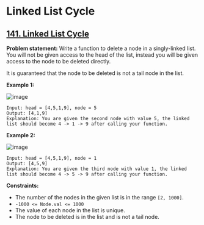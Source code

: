 # Linked List Cycle

## [141. Linked List Cycle](https://leetcode.com/problems/linked-list-cycle/)

**Problem statement:**
Write a function to delete a node in a singly-linked list. You will not be given access to the head of the list, instead you will be given access to the node to be deleted directly.

It is guaranteed that the node to be deleted is not a tail node in the list.

**Example 1:**

![image](https://user-images.githubusercontent.com/20440403/177378363-f3ada7af-3022-4e4b-864d-4e3c9e0e5fd9.png)

```
Input: head = [4,5,1,9], node = 5
Output: [4,1,9]
Explanation: You are given the second node with value 5, the linked list should become 4 -> 1 -> 9 after calling your function.
```

**Example 2:**

![image](https://user-images.githubusercontent.com/20440403/177378414-18d52966-5b55-4c4e-958b-4cec7fae0688.png)

```
Input: head = [4,5,1,9], node = 1
Output: [4,5,9]
Explanation: You are given the third node with value 1, the linked list should become 4 -> 5 -> 9 after calling your function.
```

**Constraints:**

* The number of the nodes in the given list is in the range `[2, 1000]`.
* `-1000 <= Node.val <= 1000`
* The value of each node in the list is unique.
* The node to be deleted is in the list and is not a tail node.
